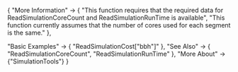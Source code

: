 {
  "More Information" ->
   {
    "This function requires that the required data for ReadSimulationCoreCount and ReadSimulationRunTime is available",
    "This function currently assumes that the number of cores used for each segment is the same."
   },

  "Basic Examples" -> {
    "ReadSimulationCost[\"bbh\"]"
    },
  "See Also" -> {
    "ReadSimulationCoreCount", "ReadSimulationRunTime"
   },
  "More About" -> {"SimulationTools"}
}
